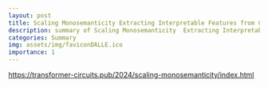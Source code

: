 ```yaml
---
layout: post
title: Scaling Monosemanticity Extracting Interpretable Features from Claude 3 Sonnet
description: summary of Scaling Monosemanticity  Extracting Interpretable Features from Claude 3 Sonnet
categories: Summary
img: assets/img/faviconDALLE.ico
importance: 1
---
```

https://transformer-circuits.pub/2024/scaling-monosemanticity/index.html
